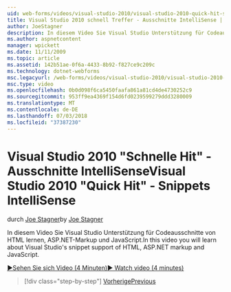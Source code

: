 ```yaml
---
uid: web-forms/videos/visual-studio-2010/visual-studio-2010-quick-hit-snippets-intellisense
title: Visual Studio 2010 schnell Treffer - Ausschnitte IntelliSense | Microsoft-Dokumentation
author: JoeStagner
description: In diesem Video Sie Visual Studio Unterstützung für Codeausschnitte von HTML lernen, ASP.NET-Markup und JavaScript.
ms.author: aspnetcontent
manager: wpickett
ms.date: 11/11/2009
ms.topic: article
ms.assetid: 142b51ae-0f6a-4433-8b92-f827ce9c209c
ms.technology: dotnet-webforms
msc.legacyurl: /web-forms/videos/visual-studio-2010/visual-studio-2010-quick-hit-snippets-intellisense
msc.type: video
ms.openlocfilehash: 0b0d098f6ca5450faafa861a81cd4de4730252c9
ms.sourcegitcommit: 953ff9ea4369f154d6fd0239599279ddd3280009
ms.translationtype: MT
ms.contentlocale: de-DE
ms.lasthandoff: 07/03/2018
ms.locfileid: "37387230"
---
```

<a name="visual-studio-2010-quick-hit---snippets-intellisense"></a><span data-ttu-id="8278f-103">Visual Studio 2010 "Schnelle Hit" - Ausschnitte IntelliSense</span><span class="sxs-lookup"><span data-stu-id="8278f-103">Visual Studio 2010 "Quick Hit" - Snippets IntelliSense</span></span>
====================
<span data-ttu-id="8278f-104">durch [Joe Stagner](https://github.com/JoeStagner)</span><span class="sxs-lookup"><span data-stu-id="8278f-104">by [Joe Stagner](https://github.com/JoeStagner)</span></span>

<span data-ttu-id="8278f-105">In diesem Video Sie Visual Studio Unterstützung für Codeausschnitte von HTML lernen, ASP.NET-Markup und JavaScript.</span><span class="sxs-lookup"><span data-stu-id="8278f-105">In this video you will learn about Visual Studio's snippet support of HTML, ASP.NET markup and JavaScript.</span></span>

[<span data-ttu-id="8278f-106">&#9654;Sehen Sie sich Video (4 Minuten)</span><span class="sxs-lookup"><span data-stu-id="8278f-106">&#9654; Watch video (4 minutes)</span></span>](https://channel9.msdn.com/Blogs/ASP-NET-Site-Videos/visual-studio-2010-quick-hit-snippets-intellisense)

> [!div class="step-by-step"]
> [<span data-ttu-id="8278f-107">Vorherige</span><span class="sxs-lookup"><span data-stu-id="8278f-107">Previous</span></span>](visual-studio-2010-quick-hit-websites-instead-of-web-projects.md)
